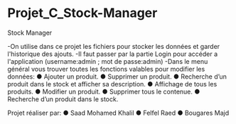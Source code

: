 # Projet_C_Stock-Manager
Stock Manager

-On utilise dans ce projet les fichiers pour stocker les données et garder l'historique des ajouts.
-Il faut passer par la partie Login pour accéder a l'application (username:admin ; mot de passe:admin)
-Dans le menu général vous trouver toutes les fonctions valables pour modifier les données:
    ● Ajouter un produit.
    ● Supprimer un produit.
    ● Recherche d’un produit dans le stock et afficher sa description.
    ● Affichage de tous les produits.
    ● Modifier un produit.
    ● Supprimer tous le contenue.
    ● Recherche d’un produit dans le stock.


Projet réaliser par:
    ● Saad Mohamed Khalil
    ● Felfel Raed
    ● Bougares Majd